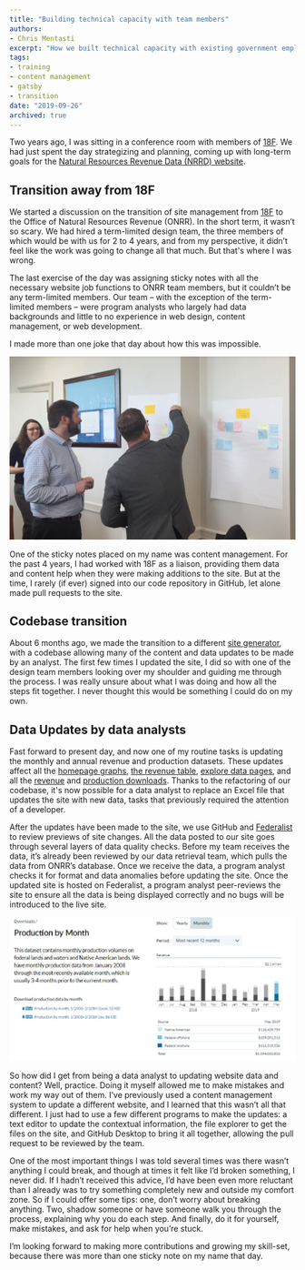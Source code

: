 ```yaml
---
title: "Building technical capacity with team members"
authors:
- Chris Mentasti
excerpt: "How we built technical capacity with existing government employees after our open-data site transition." 
tags:
- training
- content management
- gatsby
- transition
date: "2019-09-26"
archived: true
---
```


Two years ago, I was sitting in a conference room with members of [18F](https://18f.gsa.gov/). We had just spent the day strategizing and planning, coming up with long-term goals for the [Natural Resources Revenue Data (NRRD) website](https://revenuedata.doi.gov).

## Transition away from 18F

We started a discussion on the transition of site management from [18F](https://18f.gsa.gov/) to the Office of Natural Resources Revenue (ONRR). In the short term, it wasn’t so scary. We had hired a term-limited design team, the three members of which would be with us for 2 to 4 years, and from my perspective, it didn’t feel like the work was going to change all that much. But that's where I was wrong.

The last exercise of the day was assigning sticky notes with all the necessary website job functions to ONRR team members, but it couldn’t be any term-limited members. Our team – with the exception of the term-limited members – were program analysts who largely had data backgrounds and little to no experience in web design, content management, or web development.

I made more than one joke that day about how this was impossible.

![team members standing at a wall of sticky notes that contain job tasks to be performed by internal team members](./sticky-notes-image.JPG)

One of the sticky notes placed on my name was content management. For the past 4 years, I had worked with 18F as a liaison, providing them data and content help when they were making additions to the site. But at the time, I rarely (if ever) signed into our code repository in GitHub, let alone made pull requests to the site.

## Codebase transition
About 6 months ago, we made the transition to a different [site generator](https://revenuedata.doi.gov/blog/homepage-revamp-part-two/), with a codebase allowing many of the content and data updates to be made by an analyst. The first few times I updated the site, I did so with one of the design team members looking over my shoulder and guiding me through the process. I was really unsure about what I was doing and how all the steps fit together. I never thought this would be something I could do on my own.

## Data Updates by data analysts
Fast forward to present day, and now one of my routine tasks is updating the monthly and annual revenue and production datasets. These updates affect all the [homepage graphs](https://revenuedata.doi.gov/), [the revenue table](https://revenuedata.doi.gov/explore/revenue/), [explore data pages](https://revenuedata.doi.gov/explore/), and all the [revenue](https://revenuedata.doi.gov/downloads/federal-revenue-by-location/) and [production downloads](https://revenuedata.doi.gov/downloads/federal-production/). Thanks to the refactoring of our codebase, it's now possible for a data analyst to replace an Excel file that updates the site with new data,  tasks that previously required the attention of a developer.

After the updates have been made to the site, we use GitHub and [Federalist](https://federalist.18f.gov/) to review previews of site changes. All the data posted to our site goes through several layers of data quality checks. Before my team receives the data, it’s already been reviewed by our data retrieval team, which pulls the data from ONRR’s database. Once we receive the data, a program analyst checks it for format and data anomalies before updating the site. Once the updated site is hosted on Federalist, a program analyst peer-reviews the site to ensure all the data is being displayed correctly and no bugs will be introduced to the live site.

![Image of a chart of natural resource revenue and production downloads on the Natural Resources Revenue Data website](homepage-and-downloads-pages.JPG)

So how did I get from being a data analyst to updating website data and content? Well, practice. Doing it myself allowed me to make mistakes and work my way out of them. I’ve previously used a content management system to update a different website, and I learned that this wasn’t all that different. I just had to use a few different programs to make the updates: a text editor to update the contextual information, the file explorer to get the files on the site, and GitHub Desktop to bring it all together, allowing the pull request to be reviewed by the team.

One of the most important things I was told several times was there wasn’t anything I could break, and though at times it felt like I’d broken something, I never did. If I hadn’t received this advice, I’d have been even more reluctant than I already was to try something completely new and outside my comfort zone. So if I could offer some tips: one, don’t worry about breaking anything. Two, shadow someone or have someone walk you through the process, explaining why you do each step. And finally, do it for yourself, make mistakes, and ask for help when you’re stuck.

I’m looking forward to making more contributions and growing my skill-set, because there was more than one sticky note on my name that day.
